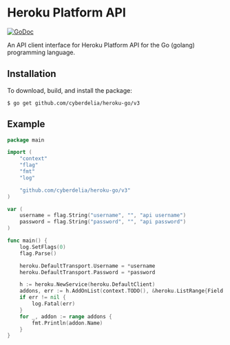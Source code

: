 # Heroku Platform API

[![GoDoc](https://godoc.org/github.com/cyberdelia/heroku-go/v3?status.svg)](https://godoc.org/github.com/cyberdelia/heroku-go/v3) 

An API client interface for Heroku Platform API for the Go (golang) programming language.

## Installation

To download, build, and install the package:

```
$ go get github.com/cyberdelia/heroku-go/v3
```

## Example

```go
package main

import (
	"context"
	"flag"
	"fmt"
	"log"

	"github.com/cyberdelia/heroku-go/v3"
)

var (
	username = flag.String("username", "", "api username")
	password = flag.String("password", "", "api password")
)

func main() {
	log.SetFlags(0)
	flag.Parse()

	heroku.DefaultTransport.Username = *username
	heroku.DefaultTransport.Password = *password

	h := heroku.NewService(heroku.DefaultClient)
	addons, err := h.AddOnList(context.TODO(), &heroku.ListRange{Field: "name"})
	if err != nil {
		log.Fatal(err)
	}
	for _, addon := range addons {
		fmt.Println(addon.Name)
	}
}
```
